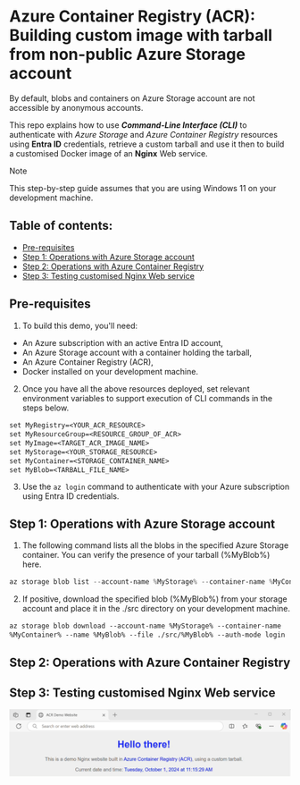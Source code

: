 # Azure Container Registry (ACR): Building custom image with tarball from non-public Azure Storage account
By default, blobs and containers on Azure Storage account are not accessible by anonymous accounts.

This repo explains how to use **_Command-Line Interface (CLI)_** to authenticate with _Azure Storage_ and _Azure Container Registry_ resources using **Entra ID** credentials, retrieve a custom tarball and use it then to build a customised Docker image of an **Nginx** Web service.

> [!NOTE]
> This step-by-step guide assumes that you are using Windows 11 on your development machine.

## Table of contents:
- [Pre-requisites](https://github.com/LazaUK/ACR-ProtectedStorage-CLI#pre-requisites)
- [Step 1: Operations with Azure Storage account](https://github.com/LazaUK/ACR-ProtectedStorage-CLI#step-1-operations-with-azure-storage-account)
- [Step 2: Operations with Azure Container Registry](https://github.com/LazaUK/ACR-ProtectedStorage-CLI#step-2-operations-with-azure-container-registry)
- [Step 3: Testing customised Nginx Web service](https://github.com/LazaUK/ACR-ProtectedStorage-CLI#step-3-testing-customised-nginx-web-service)

## Pre-requisites
1. To build this demo, you'll need:
  - An Azure subscription with an active Entra ID account,
  - An Azure Storage account with a container holding the tarball,
  - An Azure Container Registry (ACR),
  - Docker installed on your development machine.
2. Once you have all the above resources deployed, set relevant environment variables to support execution of CLI commands in the steps below.
``` shell
set MyRegistry=<YOUR_ACR_RESOURCE>
set MyResourceGroup=<RESOURCE_GROUP_OF_ACR>
set MyImage=<TARGET_ACR_IMAGE_NAME>
set MyStorage=<YOUR_STORAGE_RESOURCE>
set MyContainer=<STORAGE_CONTAINER_NAME>
set MyBlob=<TARBALL_FILE_NAME>
```
3. Use the ```az login``` command to authenticate with your Azure subscription using Entra ID credentials.

## Step 1: Operations with Azure Storage account
1. The following command lists all the blobs in the specified Azure Storage container. You can verify the presence of your tarball (%MyBlob%) here.
``` PowerShell
az storage blob list --account-name %MyStorage% --container-name %MyContainer% --output table --auth-mode login
```
2. If positive, download the specified blob (%MyBlob%) from your storage account and place it in the ./src directory on your development machine.
``` shell
az storage blob download --account-name %MyStorage% --container-name %MyContainer% --name %MyBlob% --file ./src/%MyBlob% --auth-mode login
```

## Step 2: Operations with Azure Container Registry

## Step 3: Testing customised Nginx Web service

![Nginx_site](images/ACR_Tarball.gif)
